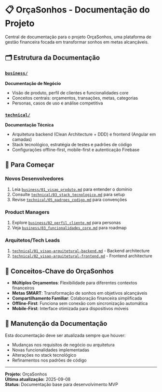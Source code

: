 # 📋 OrçaSonhos - Documentação do Projeto

Central de documentação para o projeto OrçaSonhos, uma plataforma de gestão financeira focada em transformar sonhos em metas alcançáveis.

## 🗂️ Estrutura da Documentação

### [`business/`](./business/index.md) 
**Documentação de Negócio**
- Visão de produto, perfil de clientes e funcionalidades core
- Conceitos centrais: orçamentos, transações, metas, categorias
- Personas, casos de uso e análise competitiva

### [`technical/`](./technical/index.md)
**Documentação Técnica** 
- Arquitetura backend (Clean Architecture + DDD) e frontend (Angular em camadas)
- Stack tecnológico, estratégia de testes e padrões de código
- Configurações offline-first, mobile-first e autenticação Firebase

## 🚀 Para Começar

### Novos Desenvolvedores
1. Leia [`business/01_visao_produto.md`](./business/01_visao_produto.md) para entender o domínio
2. Consulte [`technical/03_stack_tecnologico.md`](./technical/03_stack_tecnologico.md) para setup
3. Revise [`technical/05_padroes_codigo.md`](./technical/05_padroes_codigo.md) para convenções

### Product Managers  
1. Explore [`business/02_perfil_cliente.md`](./business/02_perfil_cliente.md) para personas
2. Veja [`business/03_funcionalidades_core.md`](./business/03_funcionalidades_core.md) para roadmap

### Arquitetos/Tech Leads
1. [`technical/01_visao-arquitetural-backend.md`](./technical/01_visao-arquitetural-backend.md) - Backend architecture
2. [`technical/02_visao-arquitetural-frontend.md`](./technical/02_visao-arquitetural-frontend.md) - Frontend architecture

## 🎯 Conceitos-Chave do OrçaSonhos

- **Múltiplos Orçamentos**: Flexibilidade para diferentes contextos financeiros
- **Metas SMART**: Transformação de sonhos em objetivos alcançáveis  
- **Compartilhamento Familiar**: Colaboração financeira simplificada
- **Offline-First**: Funciona sem conexão com sincronização automática
- **Mobile-First**: Interface otimizada para dispositivos móveis

## 🔄 Manutenção da Documentação

Esta documentação deve ser atualizada sempre que houver:
- Mudanças nos requisitos de negócio ou arquitetura
- Novas funcionalidades implementadas
- Alterações no stack tecnológico
- Refinamentos nos padrões de código

---

**Projeto:** OrçaSonhos  
**Última atualização:** 2025-09-08  
**Status:** Documentação base para desenvolvimento MVP